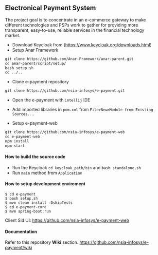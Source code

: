 ## Electronical Payment System

The project goal is to concentrate in an e-commerce gateway to make different technologies and PSPs work to gather for providing more transparent, easy-to-use, reliable services in the financial technology market.



- Download Keycloak from (https://www.keycloak.org/downloads.html)
- Setup Anar Framework
```xml
git clone https://github.com/Anar-Framework/anar-parent.git
cd anar-parent/script/setup/
bash setup.sh
cd ../..
```
- Clone e-payment repository

```xml
git clone https://github.com/nsia-infosys/e-payment.git
```
- Open the e-payment with `intellij` IDE
- Add imported libraries in `pom.xml` from `File>New>Module from Existing Sources...`

- Setup e-payment-web
```xml
git clone https://github.com/nsia-infosys/e-payment-web
cd e-payment-web
npm install 
npm start
```

#### How to build the source code
- Run the Keycloak `cd keycloak_path/bin` and `bash standalone.sh`
- Run `main` method from `Application`

#### How to setup development enviroment
```
$ cd e-payment
$ bash setup.sh
$ mvn clean install -DskipTests
$ cd e-payment-core
$ mvn spring-boot:run
```

Client Sid UI: https://github.com/nsia-infosys/e-payment-web

#### Documentation

Refer to this repository **Wiki** section.
https://github.com/nsia-infosys/e-payment/wiki
